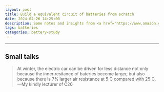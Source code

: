 ```yaml
---
layout: post
title: Build a equivalent circuit of batteries from scratch
date: 2024-04-26 14:25:00
description: Some notes and insights from <a href="https://www.amazon.co.uk/Battery-Management-Systems-Modeling-Engineering/dp/1630810231">L.Plett's book</a> 
tags: batteries
categories: battery-study
---
```




<hr>

## Small talks

> At winter, the electric car can be driven for less distance not only because the inner resitance of bateries become larger, but also because there is 7% larger air resistance at 5 C compared with 25 C.
> —My kindly lecturer of C26  
